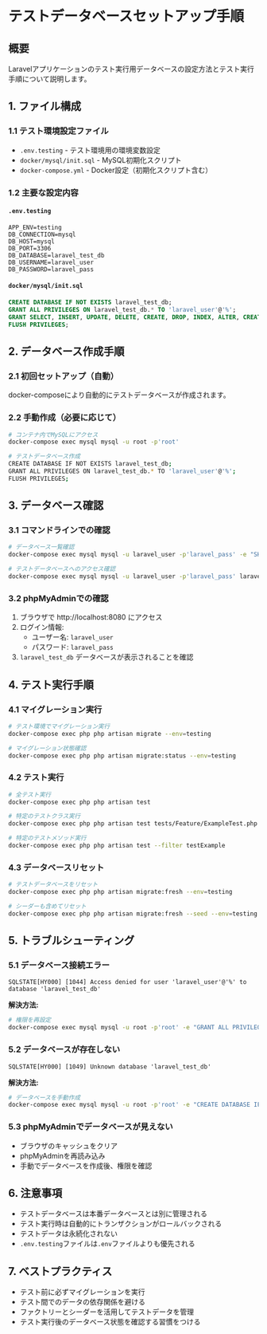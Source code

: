# テストデータベースセットアップ手順

## 概要
Laravelアプリケーションのテスト実行用データベースの設定方法とテスト実行手順について説明します。

## 1. ファイル構成

### 1.1 テスト環境設定ファイル
- `.env.testing` - テスト環境用の環境変数設定
- `docker/mysql/init.sql` - MySQL初期化スクリプト
- `docker-compose.yml` - Docker設定（初期化スクリプト含む）

### 1.2 主要な設定内容

#### `.env.testing`
```env
APP_ENV=testing
DB_CONNECTION=mysql
DB_HOST=mysql
DB_PORT=3306
DB_DATABASE=laravel_test_db
DB_USERNAME=laravel_user
DB_PASSWORD=laravel_pass
```

#### `docker/mysql/init.sql`
```sql
CREATE DATABASE IF NOT EXISTS laravel_test_db;
GRANT ALL PRIVILEGES ON laravel_test_db.* TO 'laravel_user'@'%';
GRANT SELECT, INSERT, UPDATE, DELETE, CREATE, DROP, INDEX, ALTER, CREATE TEMPORARY TABLES, LOCK TABLES ON laravel_test_db.* TO 'laravel_user'@'%';
FLUSH PRIVILEGES;
```

## 2. データベース作成手順

### 2.1 初回セットアップ（自動）
docker-composeにより自動的にテストデータベースが作成されます。

### 2.2 手動作成（必要に応じて）
```bash
# コンテナ内でMySQLにアクセス
docker-compose exec mysql mysql -u root -p'root'

# テストデータベース作成
CREATE DATABASE IF NOT EXISTS laravel_test_db;
GRANT ALL PRIVILEGES ON laravel_test_db.* TO 'laravel_user'@'%';
FLUSH PRIVILEGES;
```

## 3. データベース確認

### 3.1 コマンドラインでの確認
```bash
# データベース一覧確認
docker-compose exec mysql mysql -u laravel_user -p'laravel_pass' -e "SHOW DATABASES;"

# テストデータベースへのアクセス確認
docker-compose exec mysql mysql -u laravel_user -p'laravel_pass' laravel_test_db
```

### 3.2 phpMyAdminでの確認
1. ブラウザで http://localhost:8080 にアクセス
2. ログイン情報:
   - ユーザー名: `laravel_user`
   - パスワード: `laravel_pass`
3. `laravel_test_db` データベースが表示されることを確認

## 4. テスト実行手順

### 4.1 マイグレーション実行
```bash
# テスト環境でマイグレーション実行
docker-compose exec php php artisan migrate --env=testing

# マイグレーション状態確認
docker-compose exec php php artisan migrate:status --env=testing
```

### 4.2 テスト実行
```bash
# 全テスト実行
docker-compose exec php php artisan test

# 特定のテストクラス実行
docker-compose exec php php artisan test tests/Feature/ExampleTest.php

# 特定のテストメソッド実行
docker-compose exec php php artisan test --filter testExample
```

### 4.3 データベースリセット
```bash
# テストデータベースをリセット
docker-compose exec php php artisan migrate:fresh --env=testing

# シーダーも含めてリセット
docker-compose exec php php artisan migrate:fresh --seed --env=testing
```

## 5. トラブルシューティング

### 5.1 データベース接続エラー
```
SQLSTATE[HY000] [1044] Access denied for user 'laravel_user'@'%' to database 'laravel_test_db'
```

**解決方法:**
```bash
# 権限を再設定
docker-compose exec mysql mysql -u root -p'root' -e "GRANT ALL PRIVILEGES ON laravel_test_db.* TO 'laravel_user'@'%'; FLUSH PRIVILEGES;"
```

### 5.2 データベースが存在しない
```
SQLSTATE[HY000] [1049] Unknown database 'laravel_test_db'
```

**解決方法:**
```bash
# データベースを手動作成
docker-compose exec mysql mysql -u root -p'root' -e "CREATE DATABASE IF NOT EXISTS laravel_test_db;"
```

### 5.3 phpMyAdminでデータベースが見えない
- ブラウザのキャッシュをクリア
- phpMyAdminを再読み込み
- 手動でデータベースを作成後、権限を確認

## 6. 注意事項

- テストデータベースは本番データベースとは別に管理される
- テスト実行時は自動的にトランザクションがロールバックされる
- テストデータは永続化されない
- `.env.testing`ファイルは`.env`ファイルよりも優先される

## 7. ベストプラクティス

- テスト前に必ずマイグレーションを実行
- テスト間でのデータの依存関係を避ける
- ファクトリーとシーダーを活用してテストデータを管理
- テスト実行後のデータベース状態を確認する習慣をつける